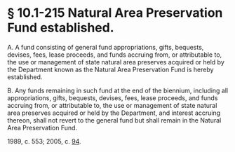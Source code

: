 # § 10.1-215 Natural Area Preservation Fund established.

<p>A. A fund consisting of general fund appropriations, gifts, bequests, devises, fees, lease proceeds, and funds accruing from, or attributable to, the use or management of state natural area preserves acquired or held by the Department known as the Natural Area Preservation Fund is hereby established.</p><p>B. Any funds remaining in such fund at the end of the biennium, including all appropriations, gifts, bequests, devises, fees, lease proceeds, and funds accruing from, or attributable to, the use or management of state natural area preserves acquired or held by the Department, and interest accruing thereon, shall not revert to the general fund but shall remain in the Natural Area Preservation Fund.</p><p>1989, c. 553; 2005, c. <a href='http://lis.virginia.gov/cgi-bin/legp604.exe?051+ful+CHAP0094'>94</a>.</p>